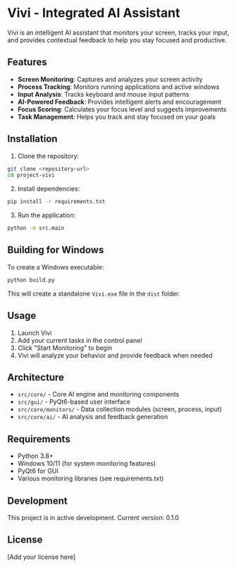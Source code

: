 # Vivi - Integrated AI Assistant

Vivi is an intelligent AI assistant that monitors your screen, tracks your input, and provides contextual feedback to help you stay focused and productive.

## Features

- **Screen Monitoring**: Captures and analyzes your screen activity
- **Process Tracking**: Monitors running applications and active windows
- **Input Analysis**: Tracks keyboard and mouse input patterns
- **AI-Powered Feedback**: Provides intelligent alerts and encouragement
- **Focus Scoring**: Calculates your focus level and suggests improvements
- **Task Management**: Helps you track and stay focused on your goals

## Installation

1. Clone the repository:
```bash
git clone <repository-url>
cd project-vivi
```

2. Install dependencies:
```bash
pip install -r requirements.txt
```

3. Run the application:
```bash
python -m src.main
```

## Building for Windows

To create a Windows executable:

```bash
python build.py
```

This will create a standalone `Vivi.exe` file in the `dist` folder.

## Usage

1. Launch Vivi
2. Add your current tasks in the control panel
3. Click "Start Monitoring" to begin
4. Vivi will analyze your behavior and provide feedback when needed

## Architecture

- `src/core/` - Core AI engine and monitoring components
- `src/gui/` - PyQt6-based user interface
- `src/core/monitors/` - Data collection modules (screen, process, input)
- `src/core/ai/` - AI analysis and feedback generation

## Requirements

- Python 3.8+
- Windows 10/11 (for system monitoring features)
- PyQt6 for GUI
- Various monitoring libraries (see requirements.txt)

## Development

This project is in active development. Current version: 0.1.0

## License

[Add your license here]
